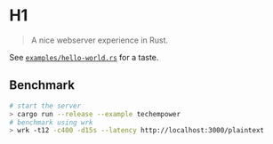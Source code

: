 # H1

> A nice webserver experience in Rust.


See [`examples/hello-world.rs`](examples/hello-world.rs) for a taste.


## Benchmark

```sh
# start the server
> cargo run --release --example techempower
# benchmark using wrk
> wrk -t12 -c400 -d15s --latency http://localhost:3000/plaintext
```
